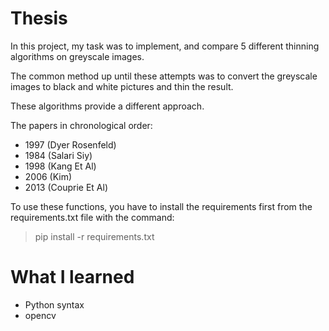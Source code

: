# Thesis

In this project, my task was to implement, and compare 5 different thinning algorithms on greyscale images.

The common method up until these attempts was to convert the greyscale images to black and white pictures and thin the result.

These algorithms provide a different approach.

The papers in chronological order:
* 1997 (Dyer Rosenfeld)
* 1984 (Salari Siy)
* 1998 (Kang Et Al)
*  2006 (Kim)
* 2013 (Couprie Et Al)

To use these functions, you have to install the requirements first from the requirements.txt file with the command: 
> pip install -r requirements.txt

# What I learned

* Python syntax
* opencv
<!--stackedit_data:
eyJoaXN0b3J5IjpbNTU3NjMyNjA1XX0=
-->